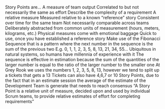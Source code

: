 Story Points are…
A measure of team output
Correlated to but not necessarily the same as effort
Describe the complexity of a requirement
A relative measure 
Measured relative to a known “reference” story
Consistent over time for the same team
Not necessarily comparable across teams
Deliberately abstracted from common units of measurement (hours, meters, kilograms, etc.)
Physical measures come with emotional baggage
Quick to use, once you have established a reference story 
Make use of the Fibonacci Sequence 
that is a pattern where the next number in the sequence is the sum of the previous two
E.g. 0, 1, 1, 2, 3, 5, 8, 13, 21, 34, 55…
Ubiquitous in natural systems, so humans have millennia of experience with it
The sequence is effective in estimation because the sum of the quantities of the larger number is equal to the ratio of the larger number to the smaller one
At Grey Rook we uses the numbers 1, 2, 3, 5, 8, 13, however we tend to split up a tickets that gets a 13
Tickets can also have 4,6,7 or 10 Story Points, due to the fact that in an estimate session the average of the estimate of the Development Team is generate that needs to reach consensus
“A Story Point is a relative unit of measure, decided upon and used by individual Scrum teams, to provide relative estimates of effort for completing requirements”
